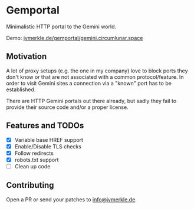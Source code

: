 # Gemportal
Minimalistic HTTP portal to the Gemini world.

Demo: [jvmerkle.de/gemportal/gemini.circumlunar.space](https://jvmerkle.de/gemportal/gemini.circumlunar.space)

## Motivation
A lot of proxy setups (e.g. the one in my company) love to block ports they don't know or that are not associated with a common protocol/feature. In order to visit Gemini sites a connection via a "known" port has to be established. 

There are HTTP Gemini portals out there already, but sadly they fail to provide their source code and/or a proper license.

## Features and TODOs
- [X] Variable base HREF support
- [X] Enable/Disable TLS checks
- [X] Follow redirects
- [X] robots.txt support
- [ ] Clean up code

## Contributing
Open a PR or send your patches to info@jvmerkle.de.